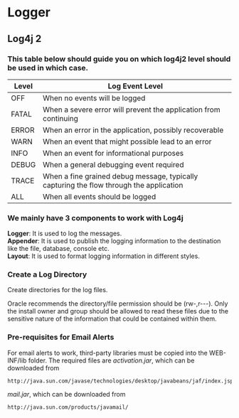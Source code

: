 # Logger

## Log4j 2

### This table below should guide you on which log4j2 level should be used in which case.

| Level  | Log Event Level                                                                         |
|--------|-----------------------------------------------------------------------------------------|
| OFF    | When no events will be logged                                                           |
| FATAL  | When a severe error will prevent the application from continuing                        |
| ERROR  | When an error in the application, possibly recoverable                                  |
| WARN   | When an event that might possible lead to an error                                      |
| INFO   | When an event for informational purposes                                                |
| DEBUG  | When a general debugging event required                                                 |
| TRACE  | When a fine grained debug message, typically capturing the flow through the application |
| ALL    | When all events should be logged                                                        |

### We mainly have 3 components to work with Log4j

**Logger**: It is used to log the messages.  
**Appender**: It is used to publish the logging information to the destination like the file, database, console etc.  
**Layout**: It is used to format logging information in different styles.

### Create a Log Directory

Create directories for the log files.

Oracle recommends the directory/file permission should be (rw-,r---). Only the install owner and group should be allowed
to read these files due to the sensitive nature of the information that could be contained within them.

### Pre-requisites for Email Alerts

For email alerts to work, third-party libraries must be copied into the WEB-INF/lib folder.
The required files are _activation.jar_, which can be downloaded from

    http://java.sun.com/javase/technologies/desktop/javabeans/jaf/index.jsp

_mail.jar_, which can be downloaded from

    http://java.sun.com/products/javamail/

